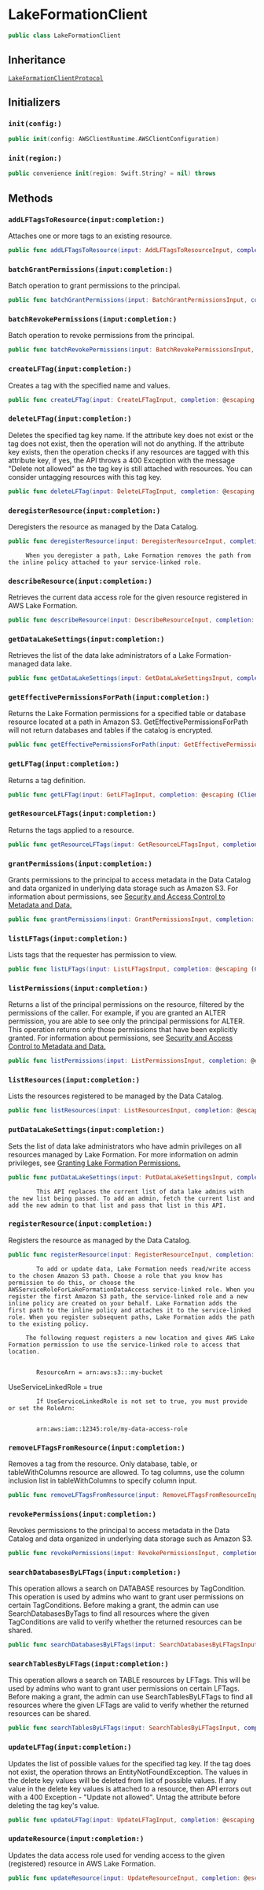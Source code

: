 # LakeFormationClient

``` swift
public class LakeFormationClient 
```

## Inheritance

[`LakeFormationClientProtocol`](/aws-sdk-swift/reference/0.x/AWSLakeFormation/LakeFormationClientProtocol)

## Initializers

### `init(config:)`

``` swift
public init(config: AWSClientRuntime.AWSClientConfiguration) 
```

### `init(region:)`

``` swift
public convenience init(region: Swift.String? = nil) throws 
```

## Methods

### `addLFTagsToResource(input:completion:)`

Attaches one or more tags to an existing resource.

``` swift
public func addLFTagsToResource(input: AddLFTagsToResourceInput, completion: @escaping (ClientRuntime.SdkResult<AddLFTagsToResourceOutputResponse, AddLFTagsToResourceOutputError>) -> Void)
```

### `batchGrantPermissions(input:completion:)`

Batch operation to grant permissions to the principal.

``` swift
public func batchGrantPermissions(input: BatchGrantPermissionsInput, completion: @escaping (ClientRuntime.SdkResult<BatchGrantPermissionsOutputResponse, BatchGrantPermissionsOutputError>) -> Void)
```

### `batchRevokePermissions(input:completion:)`

Batch operation to revoke permissions from the principal.

``` swift
public func batchRevokePermissions(input: BatchRevokePermissionsInput, completion: @escaping (ClientRuntime.SdkResult<BatchRevokePermissionsOutputResponse, BatchRevokePermissionsOutputError>) -> Void)
```

### `createLFTag(input:completion:)`

Creates a tag with the specified name and values.

``` swift
public func createLFTag(input: CreateLFTagInput, completion: @escaping (ClientRuntime.SdkResult<CreateLFTagOutputResponse, CreateLFTagOutputError>) -> Void)
```

### `deleteLFTag(input:completion:)`

Deletes the specified tag key name. If the attribute key does not exist or the tag does not exist, then the operation will not do anything. If the attribute key exists, then the operation checks if any resources are tagged with this attribute key, if yes, the API throws a 400 Exception with the message "Delete not allowed" as the tag key is still attached with resources. You can consider untagging resources with this tag key.

``` swift
public func deleteLFTag(input: DeleteLFTagInput, completion: @escaping (ClientRuntime.SdkResult<DeleteLFTagOutputResponse, DeleteLFTagOutputError>) -> Void)
```

### `deregisterResource(input:completion:)`

Deregisters the resource as managed by the Data Catalog.

``` swift
public func deregisterResource(input: DeregisterResourceInput, completion: @escaping (ClientRuntime.SdkResult<DeregisterResourceOutputResponse, DeregisterResourceOutputError>) -> Void)
```

``` 
     When you deregister a path, Lake Formation removes the path from the inline policy attached to your service-linked role.
```

### `describeResource(input:completion:)`

Retrieves the current data access role for the given resource registered in AWS Lake Formation.

``` swift
public func describeResource(input: DescribeResourceInput, completion: @escaping (ClientRuntime.SdkResult<DescribeResourceOutputResponse, DescribeResourceOutputError>) -> Void)
```

### `getDataLakeSettings(input:completion:)`

Retrieves the list of the data lake administrators of a Lake Formation-managed data lake.

``` swift
public func getDataLakeSettings(input: GetDataLakeSettingsInput, completion: @escaping (ClientRuntime.SdkResult<GetDataLakeSettingsOutputResponse, GetDataLakeSettingsOutputError>) -> Void)
```

### `getEffectivePermissionsForPath(input:completion:)`

Returns the Lake Formation permissions for a specified table or database resource located
at a path in Amazon S3. GetEffectivePermissionsForPath will not return databases and tables if the catalog is encrypted.

``` swift
public func getEffectivePermissionsForPath(input: GetEffectivePermissionsForPathInput, completion: @escaping (ClientRuntime.SdkResult<GetEffectivePermissionsForPathOutputResponse, GetEffectivePermissionsForPathOutputError>) -> Void)
```

### `getLFTag(input:completion:)`

Returns a tag definition.

``` swift
public func getLFTag(input: GetLFTagInput, completion: @escaping (ClientRuntime.SdkResult<GetLFTagOutputResponse, GetLFTagOutputError>) -> Void)
```

### `getResourceLFTags(input:completion:)`

Returns the tags applied to a resource.

``` swift
public func getResourceLFTags(input: GetResourceLFTagsInput, completion: @escaping (ClientRuntime.SdkResult<GetResourceLFTagsOutputResponse, GetResourceLFTagsOutputError>) -> Void)
```

### `grantPermissions(input:completion:)`

Grants permissions to the principal to access metadata in the Data Catalog and data organized in underlying data storage such as Amazon S3.
For information about permissions, see <a href="https:​//docs-aws.amazon.com/lake-formation/latest/dg/security-data-access.html">Security and Access Control to Metadata and Data.

``` swift
public func grantPermissions(input: GrantPermissionsInput, completion: @escaping (ClientRuntime.SdkResult<GrantPermissionsOutputResponse, GrantPermissionsOutputError>) -> Void)
```

### `listLFTags(input:completion:)`

Lists tags that the requester has permission to view.

``` swift
public func listLFTags(input: ListLFTagsInput, completion: @escaping (ClientRuntime.SdkResult<ListLFTagsOutputResponse, ListLFTagsOutputError>) -> Void)
```

### `listPermissions(input:completion:)`

Returns a list of the principal permissions on the resource, filtered by the permissions of the caller. For example, if you are granted an ALTER permission, you are able to see only the principal permissions for ALTER.
This operation returns only those permissions that have been explicitly granted.
For information about permissions, see <a href="https:​//docs-aws.amazon.com/lake-formation/latest/dg/security-data-access.html">Security and Access Control to Metadata and Data.

``` swift
public func listPermissions(input: ListPermissionsInput, completion: @escaping (ClientRuntime.SdkResult<ListPermissionsOutputResponse, ListPermissionsOutputError>) -> Void)
```

### `listResources(input:completion:)`

Lists the resources registered to be managed by the Data Catalog.

``` swift
public func listResources(input: ListResourcesInput, completion: @escaping (ClientRuntime.SdkResult<ListResourcesOutputResponse, ListResourcesOutputError>) -> Void)
```

### `putDataLakeSettings(input:completion:)`

Sets the list of data lake administrators who have admin privileges on all resources managed by Lake Formation. For more information on admin privileges, see <a href="https:​//docs.aws.amazon.com/lake-formation/latest/dg/lake-formation-permissions.html">Granting Lake Formation Permissions.

``` swift
public func putDataLakeSettings(input: PutDataLakeSettingsInput, completion: @escaping (ClientRuntime.SdkResult<PutDataLakeSettingsOutputResponse, PutDataLakeSettingsOutputError>) -> Void)
```

``` 
        This API replaces the current list of data lake admins with the new list being passed. To add an admin, fetch the current list and add the new admin to that list and pass that list in this API.
```

### `registerResource(input:completion:)`

Registers the resource as managed by the Data Catalog.

``` swift
public func registerResource(input: RegisterResourceInput, completion: @escaping (ClientRuntime.SdkResult<RegisterResourceOutputResponse, RegisterResourceOutputError>) -> Void)
```

``` 
        To add or update data, Lake Formation needs read/write access to the chosen Amazon S3 path. Choose a role that you know has permission to do this, or choose the AWSServiceRoleForLakeFormationDataAccess service-linked role. When you register the first Amazon S3 path, the service-linked role and a new inline policy are created on your behalf. Lake Formation adds the first path to the inline policy and attaches it to the service-linked role. When you register subsequent paths, Lake Formation adds the path to the existing policy.

     The following request registers a new location and gives AWS Lake Formation permission to use the service-linked role to access that location.


        ResourceArn = arn:aws:s3:::my-bucket
```

UseServiceLinkedRole = true

``` 
        If UseServiceLinkedRole is not set to true, you must provide or set the RoleArn:


        arn:aws:iam::12345:role/my-data-access-role
```

### `removeLFTagsFromResource(input:completion:)`

Removes a tag from the resource. Only database, table, or tableWithColumns resource are allowed. To tag columns, use the column inclusion list in tableWithColumns to specify column input.

``` swift
public func removeLFTagsFromResource(input: RemoveLFTagsFromResourceInput, completion: @escaping (ClientRuntime.SdkResult<RemoveLFTagsFromResourceOutputResponse, RemoveLFTagsFromResourceOutputError>) -> Void)
```

### `revokePermissions(input:completion:)`

Revokes permissions to the principal to access metadata in the Data Catalog and data organized in underlying data storage such as Amazon S3.

``` swift
public func revokePermissions(input: RevokePermissionsInput, completion: @escaping (ClientRuntime.SdkResult<RevokePermissionsOutputResponse, RevokePermissionsOutputError>) -> Void)
```

### `searchDatabasesByLFTags(input:completion:)`

This operation allows a search on DATABASE resources by TagCondition. This operation is used by admins who want to grant user permissions on certain TagConditions. Before making a grant, the admin can use SearchDatabasesByTags to find all resources where the given TagConditions are valid to verify whether the returned resources can be shared.

``` swift
public func searchDatabasesByLFTags(input: SearchDatabasesByLFTagsInput, completion: @escaping (ClientRuntime.SdkResult<SearchDatabasesByLFTagsOutputResponse, SearchDatabasesByLFTagsOutputError>) -> Void)
```

### `searchTablesByLFTags(input:completion:)`

This operation allows a search on TABLE resources by LFTags. This will be used by admins who want to grant user permissions on certain LFTags. Before making a grant, the admin can use SearchTablesByLFTags to find all resources where the given LFTags are valid to verify whether the returned resources can be shared.

``` swift
public func searchTablesByLFTags(input: SearchTablesByLFTagsInput, completion: @escaping (ClientRuntime.SdkResult<SearchTablesByLFTagsOutputResponse, SearchTablesByLFTagsOutputError>) -> Void)
```

### `updateLFTag(input:completion:)`

Updates the list of possible values for the specified tag key. If the tag does not exist, the operation throws an EntityNotFoundException. The values in the delete key values will be deleted from list of possible values. If any value in the delete key values is attached to a resource, then API errors out with a 400 Exception - "Update not allowed". Untag the attribute before deleting the tag key's value.

``` swift
public func updateLFTag(input: UpdateLFTagInput, completion: @escaping (ClientRuntime.SdkResult<UpdateLFTagOutputResponse, UpdateLFTagOutputError>) -> Void)
```

### `updateResource(input:completion:)`

Updates the data access role used for vending access to the given (registered) resource in AWS Lake Formation.

``` swift
public func updateResource(input: UpdateResourceInput, completion: @escaping (ClientRuntime.SdkResult<UpdateResourceOutputResponse, UpdateResourceOutputError>) -> Void)
```
